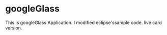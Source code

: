 googleGlass
===========

This is googleGlass Application. I modified eclipse'ssample code. live card version.
